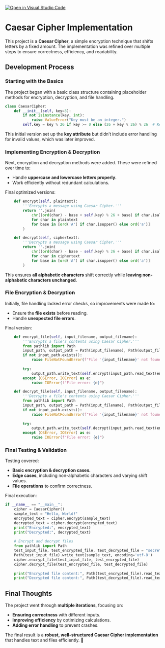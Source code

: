 [![Open in Visual Studio Code](https://classroom.github.com/assets/open-in-vscode-2e0aaae1b6195c2367325f4f02e2d04e9abb55f0b24a779b69b11b9e10269abc.svg)](https://classroom.github.com/online_ide?assignment_repo_id=18675510&assignment_repo_type=AssignmentRepo)

# Caesar Cipher Implementation
This project is a **Caesar Cipher**, a simple encryption technique that shifts letters by a fixed amount. The implementation was refined over multiple steps to ensure correctness, efficiency, and readability.

## Development Process
### **Starting with the Basics**
The project began with a basic class structure containing placeholder methods for encryption, decryption, and file handling.

```python
class CaesarCipher:
    def __init__(self, key=3):
        if not isinstance(key, int):
            raise ValueError("Key must be an integer.")
        self.key = key % 26 if key >= 0 else (26 + key % 26) % 26  # Keeps shift values within a valid range
```
This initial version set up the **key attribute** but didn’t include error handling for invalid values, which was later improved.

### **Implementing Encryption & Decryption**
Next, encryption and decryption methods were added. These were refined over time to:
- Handle **uppercase and lowercase letters properly**.
- Work efficiently without redundant calculations.

Final optimized versions:
```python
    def encrypt(self, plaintext):
        '''Encrypts a message using Caesar Cipher.'''
        return ''.join(
            chr((ord(char) - base + self.key) % 26 + base) if char.isalpha() else char
            for char in plaintext
            for base in [ord('A') if char.isupper() else ord('a')]
        )

    def decrypt(self, ciphertext):
        '''Decrypts a message using Caesar Cipher.'''
        return ''.join(
            chr((ord(char) - base - self.key) % 26 + base) if char.isalpha() else char
            for char in ciphertext
            for base in [ord('A') if char.isupper() else ord('a')]
        )
```
This ensures **all alphabetic characters** shift correctly while **leaving non-alphabetic characters unchanged**.

### **File Encryption & Decryption**
Initially, file handling lacked error checks, so improvements were made to:
- Ensure the **file exists** before reading.
- Handle **unexpected file errors**.

Final version:
```python
    def encrypt_file(self, input_filename, output_filename):
        '''Encrypts a file's contents using Caesar Cipher.'''
        from pathlib import Path
        input_path, output_path = Path(input_filename), Path(output_filename)
        if not input_path.exists():
            raise FileNotFoundError(f"File '{input_filename}' not found.")
        
        try:
            output_path.write_text(self.encrypt(input_path.read_text(encoding='utf-8')))
        except (OSError, IOError) as e:
            raise IOError(f"File error: {e}")

    def decrypt_file(self, input_filename, output_filename):
        '''Decrypts a file's contents using Caesar Cipher.'''
        from pathlib import Path
        input_path, output_path = Path(input_filename), Path(output_filename)
        if not input_path.exists():
            raise FileNotFoundError(f"File '{input_filename}' not found.")
        
        try:
            output_path.write_text(self.decrypt(input_path.read_text(encoding='utf-8')))
        except (OSError, IOError) as e:
            raise IOError(f"File error: {e}")
```
### **Final Testing & Validation**
Testing covered:
- **Basic encryption & decryption cases**.
- **Edge cases**, including non-alphabetic characters and varying shift values.
- **File operations** to confirm correctness.

Final execution:
```python
if __name__ == "__main__":
    cipher = CaesarCipher()
    sample_text = "Hello, World!"
    encrypted_text = cipher.encrypt(sample_text)
    decrypted_text = cipher.decrypt(encrypted_text)
    print("Encrypted:", encrypted_text)
    print("Decrypted:", decrypted_text)
    
    # Encrypt and decrypt files
    from pathlib import Path
    test_input_file, test_encrypted_file, test_decrypted_file = "secret_message.txt", "encrypted_secret_message.txt", "decrypted_text.txt"
    Path(test_input_file).write_text(sample_text, encoding='utf-8')
    cipher.encrypt_file(test_input_file, test_encrypted_file)
    cipher.decrypt_file(test_encrypted_file, test_decrypted_file)
    
    print("Encrypted file content:", Path(test_encrypted_file).read_text(encoding='utf-8'))
    print("Decrypted file content:", Path(test_decrypted_file).read_text(encoding='utf-8'))
```

## **Final Thoughts**
The project went through **multiple iterations**, focusing on:
- **Ensuring correctness** with different inputs.
- **Improving efficiency** by optimizing calculations.
- **Adding error handling** to prevent crashes.

The final result is a **robust, well-structured Caesar Cipher implementation** that handles text and files efficiently. 🚀
